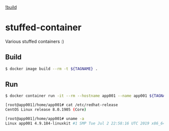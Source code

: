 [!build](https://img.shields.io/circleci/build/github/ryuichi1208/stuffed-container/master)

# stuffed-container
Various stuffed containers :)

## Build

``` bash
$ docker image build --rm -t ${TAGNAME} .
```

## Run

``` bash
$ docker container run -it --rm --hostname app001 --name app001 ${TAGNAME}

[root@app001]/home/app001# cat /etc/redhat-release
CentOS Linux release 8.0.1905 (Core)

[root@app001]/home/app001# uname -a
Linux app001 4.9.184-linuxkit #1 SMP Tue Jul 2 22:58:16 UTC 2019 x86_64 x86_64 x86_64 GNU/Linux
```
